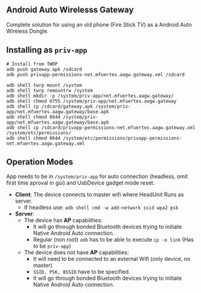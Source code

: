 ## Android Auto Wirelesss Gateway
Complete solution for using an old phone (Fire Stick TV) as a Android Auto Wireless Dongle.

## Installing as `priv-app`
```shell
# Install from TWRP
adb push gateway.apk /sdcard
adb push privapp-permissions-net.mfuertes.aagw.gateway.xml /sdcard

adb shell twrp mount /system
adb shell twrp remountrw /system
adb shell mkdir -p /system/priv-app/net.mfuertes.aagw.gateway/
adb shell chmod 0755 /system/priv-app/net.mfuertes.aagw.gateway
adb shell cp /sdcard/gateway.apk /system/priv-app/net.mfuertes.aagw.gateway/base.apk
adb shell chmod 0644 /system/priv-app/net.mfuertes.aagw.gateway/base.apk
adb shell cp /sdcard/privapp-permissions-net.mfuertes.aagw.gateway.xml /system/etc/permissions/
adb shell chmod 0644 /system/etc/permissions/privapp-permissions-net.mfuertes.aagw.gateway.xml
```

## Operation Modes
App needs to be in `/system/priv-app` for auto connection (headless, omit first time aproval in gui) and UsbDevice gadget mode reset.
- **Client**: The device connects to master wifi where HeadUnit Runs as server.
  - If headless use: `adb shell cmd -w add-network ssid wpa2 psk`
- **Server**:
  - The device has **AP** capabilities:
    - It will go through bonded Bluetooth devices trying to initiate Native Android Auto connection.
    - Regular (non root) `adb` has to be able to execute `ip -o link` (Has to be `priv-app`)
  - The device does not have **AP** capabilities:
    - It will need to be connected to an external Wifi (only device, no master)
    - `SSID, PSK, BSSID` have to be specified.
    - It will go through bonded Bluetooth devices trying to initiate Native Android Auto connection.
